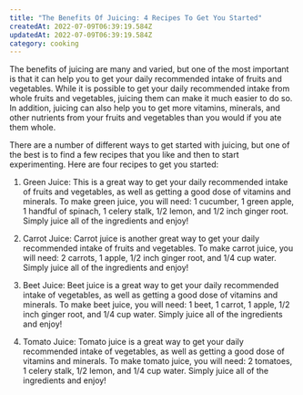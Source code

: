```yaml
---
title: "The Benefits Of Juicing: 4 Recipes To Get You Started"
createdAt: 2022-07-09T06:39:19.584Z
updatedAt: 2022-07-09T06:39:19.584Z
category: cooking
---
```


The benefits of juicing are many and varied, but one of the most important is that it can help you to get your daily recommended intake of fruits and vegetables. While it is possible to get your daily recommended intake from whole fruits and vegetables, juicing them can make it much easier to do so. In addition, juicing can also help you to get more vitamins, minerals, and other nutrients from your fruits and vegetables than you would if you ate them whole.

There are a number of different ways to get started with juicing, but one of the best is to find a few recipes that you like and then to start experimenting. Here are four recipes to get you started:

1. Green Juice: This is a great way to get your daily recommended intake of fruits and vegetables, as well as getting a good dose of vitamins and minerals. To make green juice, you will need: 1 cucumber, 1 green apple, 1 handful of spinach, 1 celery stalk, 1/2 lemon, and 1/2 inch ginger root. Simply juice all of the ingredients and enjoy!

2. Carrot Juice: Carrot juice is another great way to get your daily recommended intake of fruits and vegetables. To make carrot juice, you will need: 2 carrots, 1 apple, 1/2 inch ginger root, and 1/4 cup water. Simply juice all of the ingredients and enjoy!

3. Beet Juice: Beet juice is a great way to get your daily recommended intake of vegetables, as well as getting a good dose of vitamins and minerals. To make beet juice, you will need: 1 beet, 1 carrot, 1 apple, 1/2 inch ginger root, and 1/4 cup water. Simply juice all of the ingredients and enjoy!

4. Tomato Juice: Tomato juice is a great way to get your daily recommended intake of vegetables, as well as getting a good dose of vitamins and minerals. To make tomato juice, you will need: 2 tomatoes, 1 celery stalk, 1/2 lemon, and 1/4 cup water. Simply juice all of the ingredients and enjoy!
